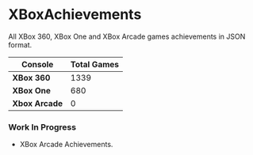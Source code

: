 # XBoxAchievements
All XBox 360, XBox One and XBox Arcade games achievements in JSON format.


| Console         | Total Games |
| --------------- | ----------- |
| **XBox 360**    | 1339        |
| **XBox One**    | 680         |
| **Xbox Arcade** | 0           |


### Work In Progress
- XBox Arcade Achievements.

